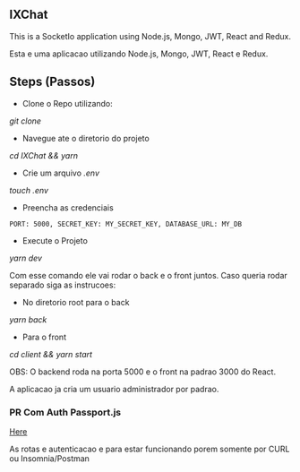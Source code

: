 ## IXChat

This is a SocketIo application using Node.js, Mongo, JWT, React and Redux. 

Esta e uma aplicacao utilizando Node.js, Mongo, JWT, React e Redux.

## Steps (Passos)

- Clone o Repo utilizando: 

_git clone_

- Navegue ate o diretorio do projeto

_cd IXChat && yarn_

- Crie um arquivo _.env_

_touch .env_

- Preencha as credenciais 

``PORT: 5000, SECRET_KEY: MY_SECRET_KEY, DATABASE_URL: MY_DB``

- Execute o Projeto

_yarn dev_

Com esse comando ele vai rodar o back e o front juntos. Caso queria rodar separado siga as instrucoes:

- No diretorio root para o back

_yarn back_

- Para o front

_cd client && yarn start_

OBS: O backend roda na porta 5000 e o front na padrao 3000 do React.

A aplicacao ja cria um usuario administrador por padrao.

### PR Com Auth Passport.js
[Here](https://github.com/GabrielAccessmentSources/IXChat/pull/7)

As rotas e autenticacao e para estar funcionando porem somente por CURL ou Insomnia/Postman